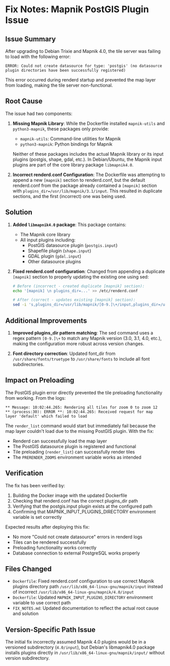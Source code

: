 # Fix Notes: Mapnik PostGIS Plugin Issue

## Issue Summary

After upgrading to Debian Trixie and Mapnik 4.0, the tile server was failing to load with the following error:

```
ERROR: Could not create datasource for type: 'postgis' (no datasource plugin directories have been successfully registered)
```

This error occurred during renderd startup and prevented the map layer from loading, making the tile server non-functional.

## Root Cause

The issue had two components:

1. **Missing Mapnik Library**: While the Dockerfile installed `mapnik-utils` and `python3-mapnik`, these packages only provide:
   - `mapnik-utils`: Command-line utilities for Mapnik
   - `python3-mapnik`: Python bindings for Mapnik

   Neither of these packages includes the actual Mapnik library or its input plugins (postgis, shape, gdal, etc.).
   In Debian/Ubuntu, the Mapnik input plugins are part of the core library package `libmapnik4.0`.

2. **Incorrect renderd.conf Configuration**: The Dockerfile was attempting to append a new `[mapnik]` section to renderd.conf, but the default renderd.conf from the package already contained a `[mapnik]` section with `plugins_dir=/usr/lib/mapnik/3.1/input`. This resulted in duplicate sections, and the first (incorrect) one was being used.

## Solution

1. **Added `libmapnik4.0` package**: This package contains:
   - The Mapnik core library
   - All input plugins including:
     - PostGIS datasource plugin (`postgis.input`)
     - Shapefile plugin (`shape.input`)
     - GDAL plugin (`gdal.input`)
     - Other datasource plugins

2. **Fixed renderd.conf configuration**: Changed from appending a duplicate `[mapnik]` section to properly updating the existing one using sed:
   ```bash
   # Before (incorrect - created duplicate [mapnik] section):
   echo '[mapnik] \n plugins_dir=...' >> /etc/renderd.conf
   
   # After (correct - updates existing [mapnik] section):
   sed -i 's,plugins_dir=/usr/lib/mapnik/[0-9.]\+/input,plugins_dir=/usr/lib/x86_64-linux-gnu/mapnik/4.0/input,g' /etc/renderd.conf
   ```

## Additional Improvements

1. **Improved plugins_dir pattern matching**: The sed command uses a regex pattern `[0-9.]\+` to match any Mapnik version (3.0, 3.1, 4.0, etc.), making the configuration more robust across version changes.

2. **Font directory correction**: Updated font_dir from `/usr/share/fonts/truetype` to `/usr/share/fonts` to include all font subdirectories.

## Impact on Preloading

The PostGIS plugin error directly prevented the tile preloading functionality from working. From the logs:

```
** Message: 10:02:44.265: Rendering all tiles for zoom 0 to zoom 12
** (process:30): ERROR **: 10:02:44.265: Received request for map layer 'default' which failed to load
```

The `render_list` command would start but immediately fail because the map layer couldn't load due to the missing PostGIS plugin. With the fix:
- Renderd can successfully load the map layer
- The PostGIS datasource plugin is registered and functional
- Tile preloading (`render_list`) can successfully render tiles
- The `PRERENDER_ZOOMS` environment variable works as intended

## Verification

The fix has been verified by:
1. Building the Docker image with the updated Dockerfile
2. Checking that renderd.conf has the correct plugins_dir path
3. Verifying that the postgis.input plugin exists at the configured path
4. Confirming that MAPNIK_INPUT_PLUGINS_DIRECTORY environment variable is set correctly

Expected results after deploying this fix:
- No more "Could not create datasource" errors in renderd logs
- Tiles can be rendered successfully
- Preloading functionality works correctly
- Database connection to external PostgreSQL works properly

## Files Changed

- `Dockerfile`: Fixed renderd.conf configuration to use correct Mapnik plugins directory path `/usr/lib/x86_64-linux-gnu/mapnik/input` instead of incorrect `/usr/lib/x86_64-linux-gnu/mapnik/4.0/input`
- `Dockerfile`: Updated `MAPNIK_INPUT_PLUGINS_DIRECTORY` environment variable to use correct path
- `FIX_NOTES.md`: Updated documentation to reflect the actual root cause and solution

## Version-Specific Path Issue

The initial fix incorrectly assumed Mapnik 4.0 plugins would be in a versioned subdirectory (`4.0/input`), but Debian's libmapnik4.0 package installs plugins directly in `/usr/lib/x86_64-linux-gnu/mapnik/input/` without version subdirectory.
